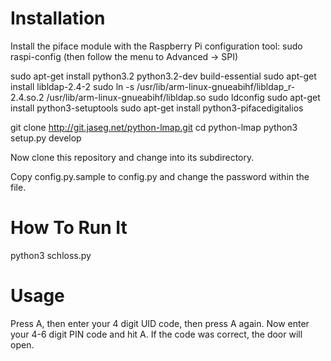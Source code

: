 Installation
=============

Install the piface module with the Raspberry Pi configuration tool:
sudo raspi-config (then follow the menu to Advanced -> SPI)

sudo apt-get install python3.2 python3.2-dev build-essential
sudo apt-get install libldap-2.4-2
sudo ln -s /usr/lib/arm-linux-gnueabihf/libldap_r-2.4.so.2 /usr/lib/arm-linux-gnueabihf/libldap.so
sudo ldconfig
sudo apt-get install python3-setuptools
sudo apt-get install python3-pifacedigitalios

git clone http://git.jaseg.net/python-lmap.git
cd python-lmap
python3 setup.py develop

Now clone this repository and change into its subdirectory.

Copy config.py.sample to config.py and change the password within the file.

How To Run It
===============

python3 schloss.py

Usage
======

Press A, then enter your 4 digit UID code, then press A again. Now enter your 4-6 digit PIN code and hit A.
If the code was correct, the door will open.
